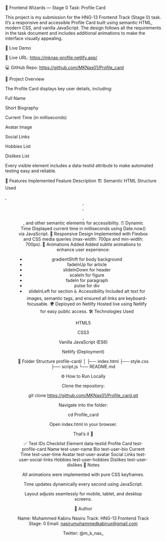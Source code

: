 🌟 Frontend Wizards — Stage 0 Task: Profile Card

This project is my submission for the HNG-13 Frontend Track (Stage 0) task.
It’s a responsive and accessible Profile Card built using semantic HTML, modern CSS, and vanilla JavaScript.
The design follows all the requirements in the task document and includes additional animations to make the interface visually appealing.

🚀 Live Demo

🔗 Live URL: https://mknas-profile.netlify.app/

💻 GitHub Repo: https://github.com/MKNas01/Profile_card

🧠 Project Overview

The Profile Card displays key user details, including:

Full Name

Short Biography

Current Time (in milliseconds)

Avatar Image

Social Links

Hobbies List

Dislikes List

Every visible element includes a data-testid attribute to make automated testing easy and reliable.

🧩 Features Implemented
Feature	Description
🏗 Semantic HTML Structure	Used <article>, <header>, <section>, <figure>, <nav>, and other semantic elements for accessibility.
⏰ Dynamic Time	Displayed current time in milliseconds using Date.now() via JavaScript.
🎨 Responsive Design	Implemented with Flexbox and CSS media queries (max-width: 700px and min-width: 700px).
💫 Animations Added	Added subtle animations to enhance user experience:
- gradientShift for body background
- fadeInUp for article
- slideInDown for header
- scaleIn for figure
- fadeIn for paragraph
- pulse for div
- slideInLeft for section
♿ Accessibility	Included alt text for images, semantic tags, and ensured all links are keyboard-focusable.
🌍 Deployed on Netlify	Hosted live using Netlify for easy public access.
🛠 Technologies Used

HTML5

CSS3

Vanilla JavaScript (ES6)

Netlify (Deployment)

📂 Folder Structure
profile-card/
│
├── index.html
├── style.css
├── script.js
└── README.md

⚙️ How to Run Locally

Clone the repository:

git clone https://github.com/MKNas01/Profile_card.git


Navigate into the folder:

cd Profile_card


Open index.html in your browser.

That’s it 🎉

✅ Test IDs Checklist
Element	data-testid
Profile Card	test-profile-card
Name	test-user-name
Bio	test-user-bio
Current Time	test-user-time
Avatar	test-user-avatar
Social Links	test-user-social-links
Hobbies	test-user-hobbies
Dislikes	test-user-dislikes
🧾 Notes

All animations were implemented with pure CSS keyframes.

Time updates dynamically every second using JavaScript.

Layout adjusts seamlessly for mobile, tablet, and desktop screens.

👤 Author

Name: Muhammed Kabiru Nasiru
Track: HNG-13 Frontend Track
Stage: 0
Email: nasirumuhammedkabirux@gmail.com

Twitter: @m_k_nas_